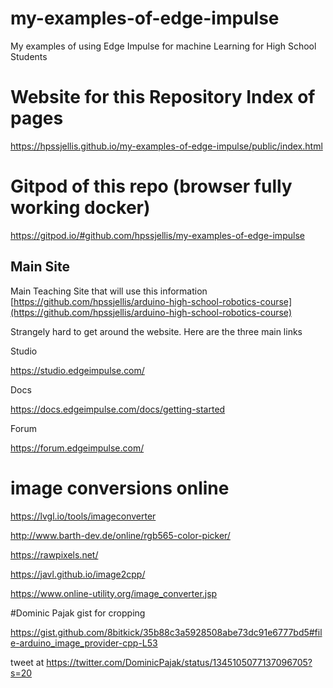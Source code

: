 # my-examples-of-edge-impulse
My examples of using Edge Impulse for machine Learning for High School Students

#  Website for this Repository Index of pages   
https://hpssjellis.github.io/my-examples-of-edge-impulse/public/index.html


# Gitpod of this repo (browser fully working docker)
https://gitpod.io/#github.com/hpssjellis/my-examples-of-edge-impulse



## Main Site
Main Teaching Site that will use this information [https://github.com/hpssjellis/arduino-high-school-robotics-course](https://github.com/hpssjellis/arduino-high-school-robotics-course)

Strangely hard to get around the website. Here are the three main links

Studio

https://studio.edgeimpulse.com/



Docs

https://docs.edgeimpulse.com/docs/getting-started

Forum

https://forum.edgeimpulse.com/


# image conversions online

https://lvgl.io/tools/imageconverter

http://www.barth-dev.de/online/rgb565-color-picker/

https://rawpixels.net/

https://javl.github.io/image2cpp/


https://www.online-utility.org/image_converter.jsp



#Dominic Pajak gist for cropping

https://gist.github.com/8bitkick/35b88c3a5928508abe73dc91e6777bd5#file-arduino_image_provider-cpp-L53

tweet at https://twitter.com/DominicPajak/status/1345105077137096705?s=20

